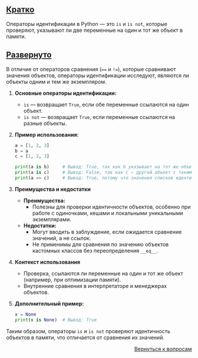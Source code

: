 ## <u>Кратко</u>

Операторы идентификации в Python — это `is` и `is not`, которые проверяют, указывают ли две переменные на один и тот же
объект в памяти.

## <u>Развернуто</u>

В отличие от операторов сравнения (`==` и `!=`), которые сравнивают значения объектов, операторы идентификации
исследуют, являются ли объекты одним и тем же экземпляром.

1. **Основные операторы идентификации:**
    - `is` — возвращает `True`, если обе переменные ссылаются на один объект.
    - `is not` — возвращает `True`, если переменные ссылаются на разные объекты.

2. **Пример использования:**
    ```python
    a = [1, 2, 3]
    b = a
    c = [1, 2, 3]

    print(a is b)     # Вывод: True, так как b указывает на тот же объект, что и a
    print(a is c)     # Вывод: False, так как c — другой объект с таким же содержимым
    print(a == c)     # Вывод: True, потому что значения списков идентичны
    ```

3. **Преимущества и недостатки**
    - **Преимущества:**
        - Полезны для проверки идентичности объектов, особенно при работе с одиночками, кешами и локальными уникальными
          экземплярами.
    - **Недостатки:**
        - Могут вводить в заблуждение, если ожидается сравнение значений, а не ссылок.
        - Не применимы для сравнения по значению объектов кастомных классов без переопределения `__eq__`.

4. **Контекст использования**
    - Проверка, ссылаются ли переменные на один и тот же объект (например, при оптимизации памяти).
    - Внутренние сравнения в интерпретаторе и менеджерах объектов.

5. **Дополнительный пример:**
    ```python
    x = None
    print(x is None)  # Вывод: True
    ```

Таким образом, операторы `is` и `is not` проверяют идентичность объектов в памяти, что отличается от сравнения их
значений.

<div align="right">

[Вернуться к вопросам](../Вопросы.md)

</div>
